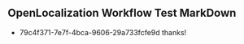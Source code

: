 ## OpenLocalization Workflow Test MarkDown
* 79c4f371-7e7f-4bca-9606-29a733fcfe9d thanks!

<!--HONumber=Jul16_HO5-->



